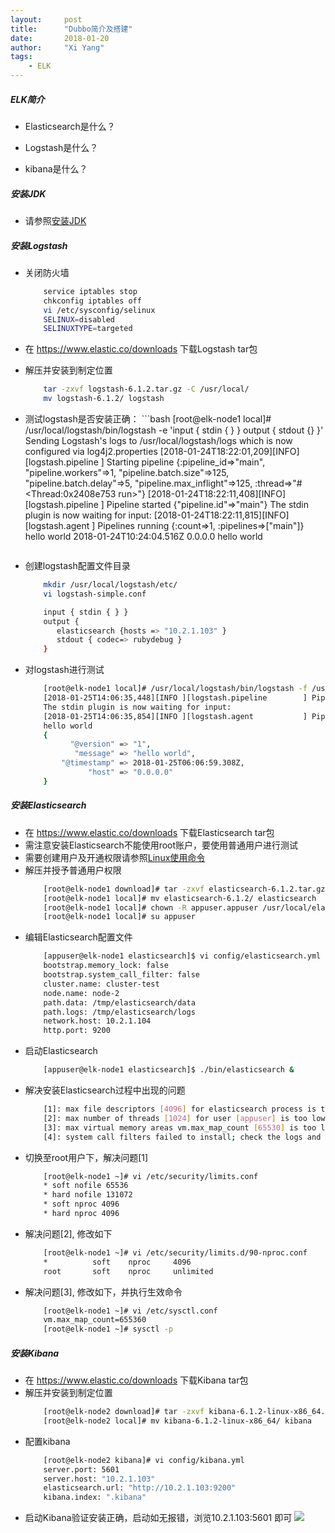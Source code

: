 ```yaml
---
layout: 	post
title: 		"Dubbo简介及搭建"
date:       2018-01-20
author:     "Xi Yang"
tags: 
    - ELK
---   
```

##### ELK简介

- Elasticsearch是什么？


- Logstash是什么？

- kibana是什么？

##### 安装JDK

- 请参照[安装JDK](http://yancyyang.com/2018/01/20/%E5%AE%89%E8%A3%85JDK/)

##### 安装Logstash
- 关闭防火墙
	```bash
		service iptables stop
		chkconfig iptables off
		vi /etc/sysconfig/selinux
		SELINUX=disabled
		SELINUXTYPE=targeted
	```

- 在 https://www.elastic.co/downloads 下载Logstash tar包
- 解压并安装到制定位置
	```bash
		tar -zxvf logstash-6.1.2.tar.gz -C /usr/local/
		mv logstash-6.1.2/ logstash
	```
- 测试logstash是否安装正确：
		```bash
			[root@elk-node1 local]# /usr/local/logstash/bin/logstash -e 'input { stdin { } } output { stdout {} }'
			Sending Logstash's logs to /usr/local/logstash/logs which is now configured via log4j2.properties
			[2018-01-24T18:22:01,209][INFO][logstash.pipeline        ] Starting pipeline {:pipeline_id=>"main", "pipeline.workers"=>1, "pipeline.batch.size"=>125, "pipeline.batch.delay"=>5, "pipeline.max_inflight"=>125, :thread=>"#<Thread:0x2408e753 run>"}
			[2018-01-24T18:22:11,408][INFO][logstash.pipeline        ] Pipeline started {"pipeline.id"=>"main"}
			The stdin plugin is now waiting for input:
			[2018-01-24T18:22:11,815][INFO][logstash.agent           ] Pipelines running {:count=>1, :pipelines=>["main"]}
			hello world
			2018-01-24T10:24:04.516Z 0.0.0.0 hello world
	```
- 创建logstash配置文件目录
	```bash
		mkdir /usr/local/logstash/etc/
		vi logstash-simple.conf

		input { stdin { } }
		output {
		   elasticsearch {hosts => "10.2.1.103" }
		   stdout { codec=> rubydebug }
		}
	```

- 对logstash进行测试
	```bash
		[root@elk-node1 local]# /usr/local/logstash/bin/logstash -f /usr/local/logstash/etc/logstash-test.conf 
		[2018-01-25T14:06:35,448][INFO ][logstash.pipeline        ] Pipeline started {"pipeline.id"=>"main"}
		The stdin plugin is now waiting for input:
		[2018-01-25T14:06:35,854][INFO ][logstash.agent           ] Pipelines running {:count=>1, :pipelines=>["main"]}
		hello world
		{
		      "@version" => "1",
		       "message" => "hello world",
		    "@timestamp" => 2018-01-25T06:06:59.308Z,
		          "host" => "0.0.0.0"
		}
	```

##### 安装Elasticsearch

- 在 https://www.elastic.co/downloads 下载Elasticsearch tar包
- 需注意安装Elasticsearch不能使用root账户，要使用普通用户进行测试
- 需要创建用户及开通权限请参照[Linux使用命令](http://yancyyang.com/2017/09/12/Linux%E5%AE%9E%E7%94%A8%E5%91%BD%E4%BB%A4/)
- 解压并授予普通用户权限
	```bash
		[root@elk-node1 download]# tar -zxvf elasticsearch-6.1.2.tar.gz -C /usr/local/
		[root@elk-node1 local]# mv elasticsearch-6.1.2/ elasticsearch
		[root@elk-node1 local]# chown -R appuser.appuser /usr/local/elasticsearch/
		[root@elk-node1 local]# su appuser
	```
- 编辑Elasticsearch配置文件
	```bash
		[appuser@elk-node1 elasticsearch]$ vi config/elasticsearch.yml
		bootstrap.memory_lock: false
		bootstrap.system_call_filter: false
		cluster.name: cluster-test
		node.name: node-2
		path.data: /tmp/elasticsearch/data
		path.logs: /tmp/elasticsearch/logs
		network.host: 10.2.1.104
		http.port: 9200
	```
- 启动Elasticsearch
	```bash
		[appuser@elk-node1 elasticsearch]$ ./bin/elasticsearch &
	```
- 解决安装Elasticsearch过程中出现的问题
	```bash
		[1]: max file descriptors [4096] for elasticsearch process is too low, increase to at least [65536]
		[2]: max number of threads [1024] for user [appuser] is too low, increase to at least [4096]
		[3]: max virtual memory areas vm.max_map_count [65530] is too low, increase to at least [262144]
		[4]: system call filters failed to install; check the logs and fix your configuration or disable system call filters at your own risk
	```
- 切换至root用户下，解决问题[1]
	```bash
		[root@elk-node1 ~]# vi /etc/security/limits.conf
		* soft nofile 65536
		* hard nofile 131072
		* soft nproc 4096
		* hard nproc 4096
	```
- 解决问题[2], 修改如下
	```bash
		[root@elk-node1 ~]# vi /etc/security/limits.d/90-nproc.conf
		*          soft    nproc     4096
		root       soft    nproc     unlimited
	```
- 解决问题[3], 修改如下，并执行生效命令
	```bash
		[root@elk-node1 ~]# vi /etc/sysctl.conf
		vm.max_map_count=655360
		[root@elk-node1 ~]# sysctl -p
	```

##### 安装Kibana
- 在 https://www.elastic.co/downloads 下载Kibana tar包
- 解压并安装到制定位置
	```bash
		[root@elk-node2 download]# tar -zxvf kibana-6.1.2-linux-x86_64.tar.gz -C /usr/local/
		[root@elk-node2 local]# mv kibana-6.1.2-linux-x86_64/ kibana
	```
- 配置kibana
	```bash
		[root@elk-node2 kibana]# vi config/kibana.yml 
		server.port: 5601
		server.host: "10.2.1.103"
		elasticsearch.url: "http://10.2.1.103:9200"
		kibana.index: ".kibana"
	```	
- 启动Kibana验证安装正确，启动如无报错，浏览10.2.1.103:5601 即可
  ![](/blogImages/kibana_index.png)


